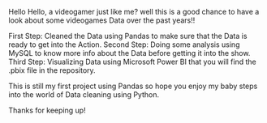Hello Hello, a videogamer just like me? well this is a good chance to have a look about some videogames Data over the past years!!

First Step: Cleaned the Data using Pandas to make sure that the Data is ready to get into the Action.
Second Step: Doing some analysis using MySQL to know more info about the Data before getting it into the show.
Third Step: Visualizing Data using Microsoft Power BI that you will find the .pbix file in the repository.

This is still my first project using Pandas so hope you enjoy my baby steps into the world of Data cleaning using Python.

Thanks for keeping up!
